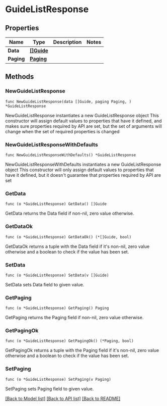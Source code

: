 # GuideListResponse

## Properties

Name | Type | Description | Notes
------------ | ------------- | ------------- | -------------
**Data** | [**[]Guide**](Guide.md) |  | 
**Paging** | [**Paging**](Paging.md) |  | 

## Methods

### NewGuideListResponse

`func NewGuideListResponse(data []Guide, paging Paging, ) *GuideListResponse`

NewGuideListResponse instantiates a new GuideListResponse object
This constructor will assign default values to properties that have it defined,
and makes sure properties required by API are set, but the set of arguments
will change when the set of required properties is changed

### NewGuideListResponseWithDefaults

`func NewGuideListResponseWithDefaults() *GuideListResponse`

NewGuideListResponseWithDefaults instantiates a new GuideListResponse object
This constructor will only assign default values to properties that have it defined,
but it doesn't guarantee that properties required by API are set

### GetData

`func (o *GuideListResponse) GetData() []Guide`

GetData returns the Data field if non-nil, zero value otherwise.

### GetDataOk

`func (o *GuideListResponse) GetDataOk() (*[]Guide, bool)`

GetDataOk returns a tuple with the Data field if it's non-nil, zero value otherwise
and a boolean to check if the value has been set.

### SetData

`func (o *GuideListResponse) SetData(v []Guide)`

SetData sets Data field to given value.


### GetPaging

`func (o *GuideListResponse) GetPaging() Paging`

GetPaging returns the Paging field if non-nil, zero value otherwise.

### GetPagingOk

`func (o *GuideListResponse) GetPagingOk() (*Paging, bool)`

GetPagingOk returns a tuple with the Paging field if it's non-nil, zero value otherwise
and a boolean to check if the value has been set.

### SetPaging

`func (o *GuideListResponse) SetPaging(v Paging)`

SetPaging sets Paging field to given value.



[[Back to Model list]](../README.md#documentation-for-models) [[Back to API list]](../README.md#documentation-for-api-endpoints) [[Back to README]](../README.md)



